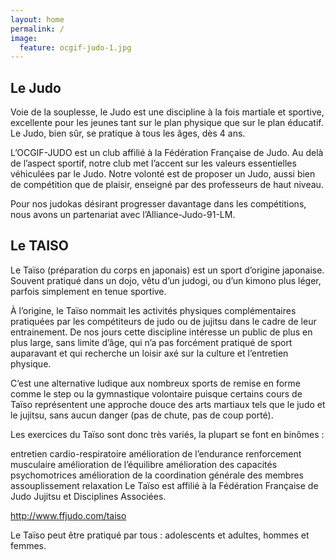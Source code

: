 ```yaml
---
layout: home
permalink: /
image:
  feature: ocgif-judo-1.jpg
---
```


<div class="tiles">

<div class="tile">
  <h2 class="post-title">Le Judo</h2>
  <p class="post-excerpt">Voie de la souplesse, le Judo est une discipline à la fois martiale et sportive, excellente pour les jeunes tant sur le plan physique que sur le plan éducatif.
Le Judo, bien sûr, se pratique à tous les âges, dès 4 ans.

L’OCGIF-JUDO est un club affilié à la Fédération Française de Judo. Au delà de l’aspect sportif, notre club met l’accent sur les valeurs essentielles véhiculées par le Judo. Notre volonté est de proposer un Judo, aussi bien de compétition que de plaisir, enseigné par des professeurs de haut niveau.

Pour nos judokas désirant progresser davantage dans les compétitions, nous avons un partenariat avec l’Alliance-Judo-91-LM.</p>
</div><!-- /.tile -->

<div class="tile">
  <h2 class="post-title">Le TAISO</h2>
  <p class="post-excerpt">Le Taïso (préparation du corps en japonais) est un sport d’origine japonaise. Souvent pratiqué dans un dojo, vêtu d’un judogi, ou d’un kimono plus léger, parfois simplement en tenue sportive.

À l’origine, le Taïso nommait les activités physiques complémentaires pratiquées par les compétiteurs de judo ou de jujitsu dans le cadre de leur entrainement. De nos jours cette discipline intéresse un public de plus en plus large, sans limite d’âge, qui n’a pas forcément pratiqué de sport auparavant et qui recherche un loisir axé sur la culture et l’entretien physique.

C’est une alternative ludique aux nombreux sports de remise en forme comme le step ou la gymnastique volontaire puisque certains cours de Taïso représentent une approche douce des arts martiaux tels que le judo et le jujitsu, sans aucun danger (pas de chute, pas de coup porté).

Les exercices du Taïso sont donc très variés, la plupart se font en binômes :

entretien cardio-respiratoire
amélioration de l’endurance
renforcement musculaire
amélioration de l’équilibre
amélioration des capacités psychomotrices
amélioration de la coordination générale des membres
assouplissement
relaxation
Le Taïso est affilié à la Fédération Française de Judo Jujitsu et Disciplines Associées.

http://www.ffjudo.com/taiso

Le Taïso peut être pratiqué par tous : adolescents et adultes, hommes et femmes.</p>
</div><!-- /.tile -->

</div><!-- /.tiles -->
